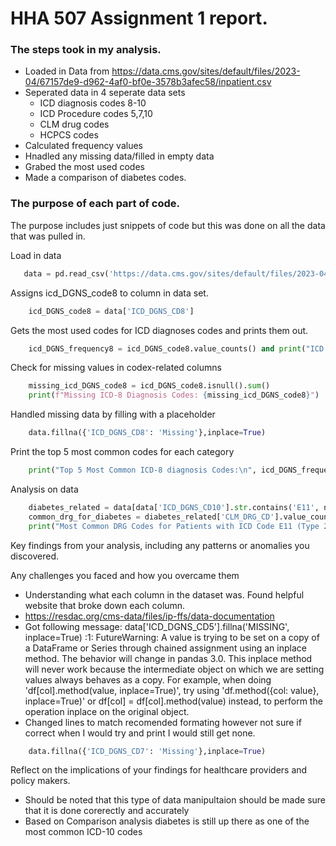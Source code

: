# HHA 507 Assignment 1 report. 

### The steps took in my analysis.
 - Loaded in Data from https://data.cms.gov/sites/default/files/2023-04/67157de9-d962-4af0-bf0e-3578b3afec58/inpatient.csv
 - Seperated data in 4 seperate data sets 
    - ICD diagnosis codes 8-10
    - ICD Procedure codes 5,7,10
    - CLM drug codes
    - HCPCS codes
 - Calculated frequency values
 - Hnadled any missing data/filled in empty data
 - Grabed the most used codes
 - Made a comparison of diabetes codes. 

### The purpose of each part of code.
The purpose includes just snippets of code but this was done on all the data that was pulled in.

Load in data 
``` python
   data = pd.read_csv('https://data.cms.gov/sites/default/files/2023-04/67157de9-d962-4af0-bf0e-3578b3afec58/inpatient.csv', sep='|')
```

Assigns icd_DGNS_code8 to column in data set.
``` python
    icd_DGNS_code8 = data['ICD_DGNS_CD8']
```

Gets the most used codes for ICD diagnoses codes and prints them out.
``` python
    icd_DGNS_frequency8 = icd_DGNS_code8.value_counts() and print("ICD Codes Frequency:\n", icd_DGNS_frequency8)
```    

Check for missing values in codex-related columns 
``` python
    missing_icd_DGNS_code8 = icd_DGNS_code8.isnull().sum()
    print(f"Missing ICD-8 Diagnosis Codes: {missing_icd_DGNS_code8}")
```

Handled missing data by filling with a placeholder
``` python
    data.fillna({'ICD_DGNS_CD8': 'Missing'},inplace=True)
```

Print the top 5 most common codes for each category
``` python
    print("Top 5 Most Common ICD-8 diagnosis Codes:\n", icd_DGNS_frequency8.head(5))
```

Analysis on data 
``` python
    diabetes_related = data[data['ICD_DGNS_CD10'].str.contains('E11', na=False)]
    common_drg_for_diabetes = diabetes_related['CLM_DRG_CD'].value_counts()
    print("Most Common DRG Codes for Patients with ICD Code E11 (Type 2 Diabetes):\n", common_drg_for_diabetes)
```

Key findings from your analysis, including any patterns or anomalies you discovered.

Any challenges you faced and how you overcame them
 - Understanding what each column in the dataset was. Found helpful website that broke down each column.
 - https://resdac.org/cms-data/files/ip-ffs/data-documentation
 - Got following message: data['ICD_DGNS_CD5'].fillna('MISSING', inplace=True)
<stdin>:1: FutureWarning: A value is trying to be set on a copy of a DataFrame or Series through chained assignment using an inplace method.
The behavior will change in pandas 3.0. This inplace method will never work because the intermediate object on which we are setting values always behaves as a copy.
For example, when doing 'df[col].method(value, inplace=True)', try using 'df.method({col: value}, inplace=True)' or df[col] = df[col].method(value) instead, to perform the operation inplace on the original object.
 - Changed lines to match recomended formating however not sure if correct when I would try and print I would still get none. 
``` python
    data.fillna({'ICD_DGNS_CD7': 'Missing'},inplace=True)
```
 

Reflect on the implications of your findings for healthcare providers and policy makers.
- Should be noted that this type of data manipultaion should be made sure that it is done corerectly and accurately
- Based on Comparison analysis diabetes is still up there as one of the most common ICD-10 codes























